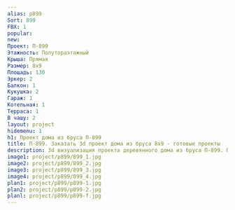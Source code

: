 ```yaml
---
alias: p899
Sort: 899
FBX: 1
popular: 
new: 
Проект: П-899
Этажность: Полутораэтажный
Крыша: Прямая
Размер: 8х9
Площадь: 130
Эркер: 2
Балкон: 1
Кукушка: 2
Гараж: 1
Котельная: 1
Терраса: 1
В чашу: 2
layout: project
hidemenu: 1
h1: Проект дома из бруса П-899
title: П-899. Заказать 3d проект дома из бруса 8х9 - готовые проекты
description: 3d визуализация проекта деревянного дома из бруса П-899. Площадь 130 м2, размер 8х9. Вы можете внести любые изменения в проект.
image1: project/p899/899_1.jpg
image2: project/p899/899_2.jpg
image3: project/p899/899_3.jpg
image4: project/p899/899_4.jpg
plan1: project/p899/p899-1.jpg
plan2: project/p899/p899-2.jpg
planl: project/p899/p899-f.jpg
---
```

